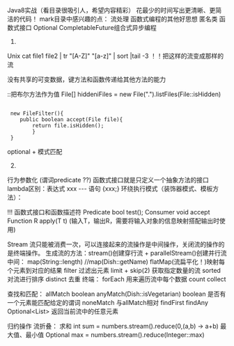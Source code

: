 Java8实战（看目录很吸引人，希望内容精彩）
花最少的时间写出更清晰、更简洁的代码！
mark目录中感兴趣的点：
流处理
函数式编程的其他好思想
匿名类
函数式接口
Optional
CompletableFuture组合式异步编程


1.
Unix
cat file1 file2 | tr "[A-Z]" "[a-z]" | sort |tail -3
！！把这样的流变成那样的流

没有共享的可变数据，键方法和函数传递给其他方法的能力

::把布尔方法作为值
File[] hiddeniFiles = new File(".").listFiles(File::isHidden) 
```aidl

 new FileFilter(){
    public boolean accept(File file){
        return file.isHidden();
        }
 }
```

optional + 模式匹配


2.
行为参数化  (谓词predicate ??)
函数式接口就是只定义一个抽象方法的接口
lambda区别：表达式  xxx --- 语句 {xxx;}
环绕执行模式（装饰器模式、模板方法）：

!!! 函数式接口和函数描述符
Predicate<T> bool test();
Consumer<T> void accept
Function<T> R apply(T t)  (输入T，输出R，需要将输入对象的信息映射搭配输出时使用) 

Stream 流只能被消费一次，可以连接起来的流操作是中间操作，关闭流的操作的是终端操作。
生成流的方法：stream()创建穿行流  +  parallelStream()创建并行流
中间：
map(String::length) //map(Dish::getName)  flatMap(流扁平化！)映射每个元素到对应的结果
filter 过滤出元素
limit + skip(2) 获取指定数量的流
sorted 对流进行排序
distinct 去重
终端：
forEach 用来遍历流中每个数据
count
collect

查找和匹配：
allMatch boolean 
anyMatch(Dish::isVegetarian) boolean 是否有一个元素能匹配给定的谓词
noneMatch 与allMatch相对
findFirst
findAny Optional<List<T>> 返回当前流中的任意元素

归约操作 流折叠：
求和  int sum = numbers.stream().reduce(0,(a,b) -> a+b)
最大值、最小值  Optional<Integer> max = numbers.stream().reduce(Integer::max)  














